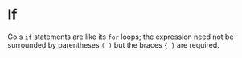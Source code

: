 # If

Go's `if` statements are like its `for` loops; the expression need not be
surrounded by parentheses `( )` but the braces `{ }` are required.
